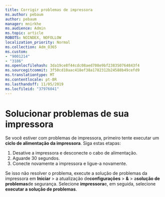 ```yaml
---
title: Corrigir problemas de impressora
ms.author: pebaum
author: pebaum
manager: mnirkhe
ms.audience: Admin
ms.topic: article
ROBOTS: NOINDEX, NOFOLLOW
localization_priority: Normal
ms.collection: Adm_O365
ms.custom:
- "9001214"
- "3186"
ms.openlocfilehash: 3da19ce8f44cdc08aed708e9bf238350764843f4
ms.sourcegitcommit: 3f50cd10aac418ef38a1782312b24588b49cefd9
ms.translationtype: MT
ms.contentlocale: pt-BR
ms.lasthandoff: 11/05/2019
ms.locfileid: "37976041"
---
```

# <a name="troubleshoot-your-printer"></a>Solucionar problemas de sua impressora

Se você estiver com problemas de impressora, primeiro tente executar um **ciclo de alimentação da impressora**. Siga estas etapas:

1. Desative a impressora e desconecte o cabo de alimentação.
2. Aguarde 30 segundos.
3. Conecte novamente a impressora e ligue-a novamente.

Se isso não resolver o problema, execute a solução de problemas da impressora em **Iniciar** > a atualização de**configurações** > **&** > a**solução de problemas**de segurança. Selecione **impressora**e, em seguida, selecione **executar a solução de problemas**.